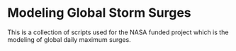 # Modeling Global Storm Surges
This is a collection of scripts used for the NASA funded project which is the modeling of global daily maximum surges.
